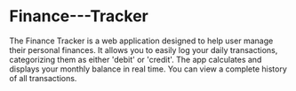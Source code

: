 # Finance---Tracker
The Finance Tracker is a web application designed to help user manage their personal finances. It allows you to easily log your daily transactions, categorizing them as either 'debit' or 'credit'. The app calculates and displays your monthly balance in real time. You can view a complete history of all transactions.
